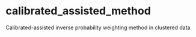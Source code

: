 # calibrated_assisted_method
Calibrated-assisted inverse probability weighting method in clustered data


